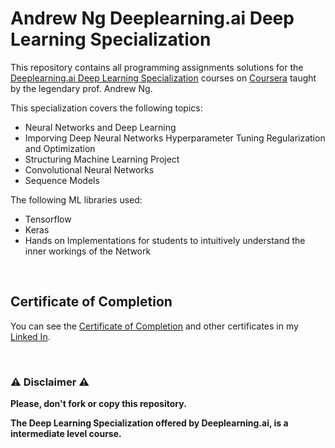 # Andrew Ng Deeplearning.ai Deep Learning Specialization
This repository contains all programming assignments solutions for the [Deeplearning.ai Deep Learning Specialization](https://www.coursera.org/specializations/deep-learning) courses on [Coursera](https://www.coursera.org) taught by the legendary prof. Andrew Ng.

This specialization covers the following topics:
- Neural Networks and Deep Learning
- Imporving Deep Neural Networks Hyperparameter Tuning Regularization and Optimization
- Structuring Machine Learning Project
- Convolutional Neural Networks
- Sequence Models

The following ML libraries used:
- Tensorflow
- Keras
- Hands on Implementations for students to intuitively understand the inner workings of the Network

<br/>

## Certificate of Completion
You can see the [Certificate of Completion](https://github.com/hackerjeff705/AndrewNG_DL_specialization/tree/main/Certificates) and other certificates in my [Linked In](www.linkedin.com/in/jeff-paulo-fernandez-b37183152).



<br/>

### ⚠️ Disclaimer ⚠️
**Please, don't fork or copy this repository.**

**The Deep Learning Specialization offered by Deeplearning.ai, is a intermediate level course.**
